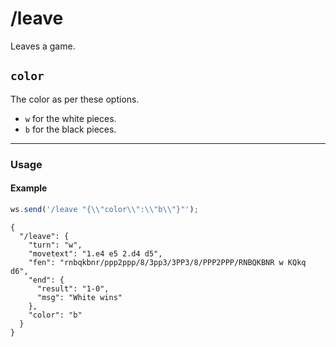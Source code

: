 # /leave

Leaves a game.

## `color`

The color as per these options.

- `w` for the white pieces.
- `b` for the black pieces.

---

### Usage

#### Example

```js
ws.send('/leave "{\\"color\\":\\"b\\"}"');
```

```text
{
  "/leave": {
    "turn": "w",
    "movetext": "1.e4 e5 2.d4 d5",
    "fen": "rnbqkbnr/ppp2ppp/8/3pp3/3PP3/8/PPP2PPP/RNBQKBNR w KQkq d6",
    "end": {
      "result": "1-0",
      "msg": "White wins"
    },
    "color": "b"
  }
}
```
